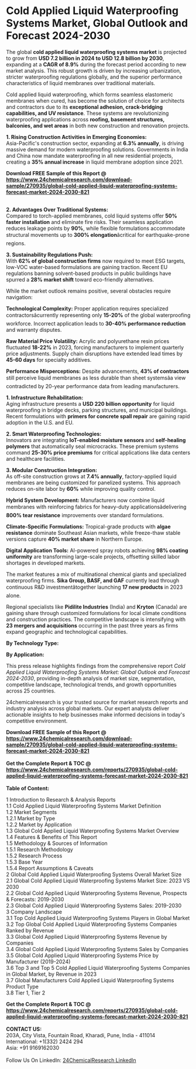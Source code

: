 <h1>Cold Applied Liquid Waterproofing Systems Market, Global Outlook and Forecast 2024-2030</h1><p>The global <strong>cold applied liquid waterproofing systems market</strong> is projected to grow from <strong>USD 7.2 billion in 2024 to USD 12.8 billion by 2030</strong>, expanding at a <strong>CAGR of 8.9%</strong> during the forecast period according to new market analysis. This robust growth is driven by increasing urbanization, stricter waterproofing regulations globally, and the superior performance characteristics of liquid membranes over traditional materials.</p><p>Cold applied liquid waterproofing, which forms seamless elastomeric membranes when cured, has become the solution of choice for architects and contractors due to its <strong>exceptional adhesion, crack-bridging capabilities, and UV resistance</strong>. These systems are revolutionizing waterproofing applications across <strong>roofing, basement structures, balconies, and wet areas</strong> in both new construction and renovation projects.</p><p><strong>1. Rising Construction Activities in Emerging Economies:</strong><br>  
Asia-Pacific's construction sector, expanding at <strong>6.3% annually</strong>, is driving massive demand for modern waterproofing solutions. Governments in India and China now mandate waterproofing in all new residential projects, creating a <strong>35% annual increase</strong> in liquid membrane adoption since 2021.</p><div><b>Download FREE Sample of this Report @ 
            <a href="https://www.24chemicalresearch.com/download-sample/270935/global-cold-applied-liquid-waterproofing-systems-forecast-market-2024-2030-821">
            https://www.24chemicalresearch.com/download-sample/270935/global-cold-applied-liquid-waterproofing-systems-forecast-market-2024-2030-821</a></b></div><br><p><strong>2. Advantages Over Traditional Systems:</strong><br>  
Compared to torch-applied membranes, cold liquid systems offer <strong>50% faster installation</strong> and eliminate fire risks. Their seamless application reduces leakage points by <strong>90%</strong>, while flexible formulations accommodate structural movements up to <strong>300% elongation</strong>âcritical for earthquake-prone regions.</p><p><strong>3. Sustainability Regulations Push:</strong><br>  
With <strong>62% of global construction firms</strong> now required to meet ESG targets, low-VOC water-based formulations are gaining traction. Recent EU regulations banning solvent-based products in public buildings have spurred a <strong>28% market shift</strong> toward eco-friendly alternatives.</p><p>While the market outlook remains positive, several obstacles require navigation:</p><p><strong>Technological Complexity:</strong> Proper application requires specialized contractorsâcurrently representing only <strong>15-20%</strong> of the global waterproofing workforce. Incorrect application leads to <strong>30-40% performance reduction</strong> and warranty disputes.</p><p><strong>Raw Material Price Volatility:</strong> Acrylic and polyurethane resin prices fluctuated <strong>18-22%</strong> in 2023, forcing manufacturers to implement quarterly price adjustments. Supply chain disruptions have extended lead times by <strong>45-60 days</strong> for specialty additives.</p><p><strong>Performance Misperceptions:</strong> Despite advancements, <strong>43% of contractors</strong> still perceive liquid membranes as less durable than sheet systemsâa view contradicted by 20-year performance data from leading manufacturers.</p><p><strong>1. Infrastructure Rehabilitation:</strong><br>  
Aging infrastructure presents a <strong>USD 220 billion opportunity</strong> for liquid waterproofing in bridge decks, parking structures, and municipal buildings. Recent formulations with <strong>primers for concrete spall repair</strong> are gaining rapid adoption in the U.S. and EU.</p><p><strong>2. Smart Waterproofing Technologies:</strong><br>  
Innovators are integrating <strong>IoT-enabled moisture sensors </strong>and <strong>self-healing polymers</strong> that automatically seal microcracks. These premium systems command <strong>25-30% price premiums</strong> for critical applications like data centers and healthcare facilities.</p><p><strong>3. Modular Construction Integration:</strong><br>  
As off-site construction grows at <strong>7.4% annually</strong>, factory-applied liquid membranes are being customized for panelized systems. This approach reduces on-site labor by <strong>60%</strong> while improving quality control.</p><p><strong>Hybrid System Development:</strong> Manufacturers now combine liquid membranes with reinforcing fabrics for heavy-duty applicationsâdelivering <strong>800% tear resistance</strong> improvements over standard formulations.</p><p><strong>Climate-Specific Formulations:</strong> Tropical-grade products with <strong>algae resistance</strong> dominate Southeast Asian markets, while freeze-thaw stable versions capture <strong>40% market share</strong> in Northern Europe.</p><p><strong>Digital Application Tools:</strong> AI-powered spray robots achieving <strong>98% coating uniformity</strong> are transforming large-scale projects, offsetting skilled labor shortages in developed markets.</p><p>The market features a mix of multinational chemical giants and specialized waterproofing firms. <strong>Sika Group, BASF, and GAF</strong> currently lead through continuous R&amp;D investmentâtogether launching <strong>17 new products</strong> in 2023 alone.</p><p>Regional specialists like <strong>Pidilite Industries</strong> (India) and <strong>Kryton</strong> (Canada) are gaining share through customized formulations for local climate conditions and construction practices. The competitive landscape is intensifying with <strong>23 mergers and acquisitions</strong> occurring in the past three years as firms expand geographic and technological capabilities.</p><p><strong>By Technology Type:</strong></p><p><strong>By Application:</strong></p><p>This press release highlights findings from the comprehensive report <em>Cold Applied Liquid Waterproofing Systems Market: Global Outlook and Forecast 2024-2030</em>, providing in-depth analysis of market size, segmentation, competitive landscape, technological trends, and growth opportunities across 25 countries.</p><p>24chemicalresearch is your trusted source for market research reports and industry analysis across global markets. Our expert analysts deliver actionable insights to help businesses make informed decisions in today's competitive environment.</p><div><b>Download FREE Sample of this Report @ 
            <a href="https://www.24chemicalresearch.com/download-sample/270935/global-cold-applied-liquid-waterproofing-systems-forecast-market-2024-2030-821">
            https://www.24chemicalresearch.com/download-sample/270935/global-cold-applied-liquid-waterproofing-systems-forecast-market-2024-2030-821</a></b></div><br><div><b>Get the Complete Report & TOC @ 
            <a href="https://www.24chemicalresearch.com/reports/270935/global-cold-applied-liquid-waterproofing-systems-forecast-market-2024-2030-821">
            https://www.24chemicalresearch.com/reports/270935/global-cold-applied-liquid-waterproofing-systems-forecast-market-2024-2030-821</a></b></div><br>
            <b>Table of Content:</b><p>1 Introduction to Research & Analysis Reports<br />
    1.1 Cold Applied Liquid Waterproofing Systems Market Definition<br />
    1.2 Market Segments<br />
        1.2.1 Market by Type<br />
        1.2.2 Market by Application<br />
    1.3 Global Cold Applied Liquid Waterproofing Systems Market Overview<br />
    1.4 Features & Benefits of This Report<br />
    1.5 Methodology & Sources of Information<br />
        1.5.1 Research Methodology<br />
        1.5.2 Research Process<br />
        1.5.3 Base Year<br />
        1.5.4 Report Assumptions & Caveats<br />
2 Global Cold Applied Liquid Waterproofing Systems Overall Market Size<br />
    2.1 Global Cold Applied Liquid Waterproofing Systems Market Size: 2023 VS 2030<br />
    2.2 Global Cold Applied Liquid Waterproofing Systems Revenue, Prospects & Forecasts: 2019-2030<br />
    2.3 Global Cold Applied Liquid Waterproofing Systems Sales: 2019-2030<br />
3 Company Landscape<br />
    3.1 Top Cold Applied Liquid Waterproofing Systems Players in Global Market<br />
    3.2 Top Global Cold Applied Liquid Waterproofing Systems Companies Ranked by Revenue<br />
    3.3 Global Cold Applied Liquid Waterproofing Systems Revenue by Companies<br />
    3.4 Global Cold Applied Liquid Waterproofing Systems Sales by Companies<br />
    3.5 Global Cold Applied Liquid Waterproofing Systems Price by Manufacturer (2019-2024)<br />
    3.6 Top 3 and Top 5 Cold Applied Liquid Waterproofing Systems Companies in Global Market, by Revenue in 2023<br />
    3.7 Global Manufacturers Cold Applied Liquid Waterproofing Systems Product Type<br />
    3.8 Tier 1, Tier 2</p><div><b>Get the Complete Report & TOC @ 
            <a href="https://www.24chemicalresearch.com/reports/270935/global-cold-applied-liquid-waterproofing-systems-forecast-market-2024-2030-821">
            https://www.24chemicalresearch.com/reports/270935/global-cold-applied-liquid-waterproofing-systems-forecast-market-2024-2030-821</a></b></div><br><b>CONTACT US:</b><br>
            203A, City Vista, Fountain Road, Kharadi, Pune, India - 411014<br>
            International: +1(332) 2424 294<br>
            Asia: +91 9169162030 <br><br>
            Follow Us On LinkedIn: <a href="https://www.linkedin.com/company/24chemicalresearch/">24ChemicalResearch LinkedIn</a>